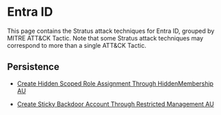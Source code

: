 # Entra ID

This page contains the Stratus attack techniques for Entra ID, grouped by MITRE ATT&CK Tactic.
Note that some Stratus attack techniques may correspond to more than a single ATT&CK Tactic.


## Persistence

- [Create Hidden Scoped Role Assignment Through HiddenMembership AU](./entra-id.persistence.hidden-au.md)

- [Create Sticky Backdoor Account Through Restricted Management AU](./entra-id.persistence.restricted-au.md)


